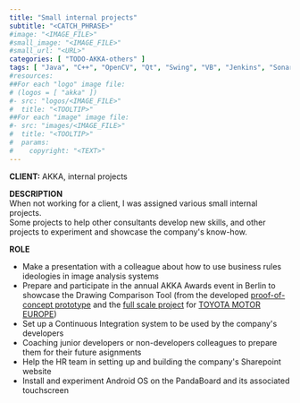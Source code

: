 ```yaml
---
title: "Small internal projects"
subtitle: "<CATCH_PHRASE>"
#image: "<IMAGE_FILE>"
#small_image: "<IMAGE_FILE>"
#small_url: "<URL>"
categories: [ "TODO-AKKA-others" ]
tags: [ "Java", "C++", "OpenCV", "Qt", "Swing", "VB", "Jenkins", "Sonar", "CVS", "Sharepoint", "Android", "Visual Studio", "NetBeans" ]
#resources:
##For each "logo" image file:
# (logos = [ "akka" ])
#- src: "logos/<IMAGE_FILE>"
#  title: "<TOOLTIP>"
##For each "image" image file:
#- src: "images/<IMAGE_FILE>"
#  title: "<TOOLTIP>"
#  params:
#    copyright: "<TEXT>"
---
```


<b>CLIENT:</b> AKKA, internal projects<br>

<b>DESCRIPTION</b><br>
When not working for a client, I was assigned various small internal projects.<br>
Some projects to help other consultants develop new skills, and other projects to experiment and showcase the company's know-how.<br>

<b>ROLE</b><br>
- Make a presentation with a colleague about how to use business rules ideologies in image analysis systems<br>
- Prepare and participate in the annual AKKA Awards event in Berlin to showcase the Drawing Comparison Tool (from the developed [proof-of-concept prototype](/pro/akka/dct-poc) and the [full scale project](/pro/tme/dct) for [TOYOTA MOTOR EUROPE](/pro/tme))<br>
- Set up a Continuous Integration system to be used by the company's developers<br>
- Coaching junior developers or non-developers colleagues to prepare them for their future asignments<br>
- Help the HR team in setting up and building the company's Sharepoint website<br>
- Install and experiment Android OS on the PandaBoard and its associated touchscreen<br>
